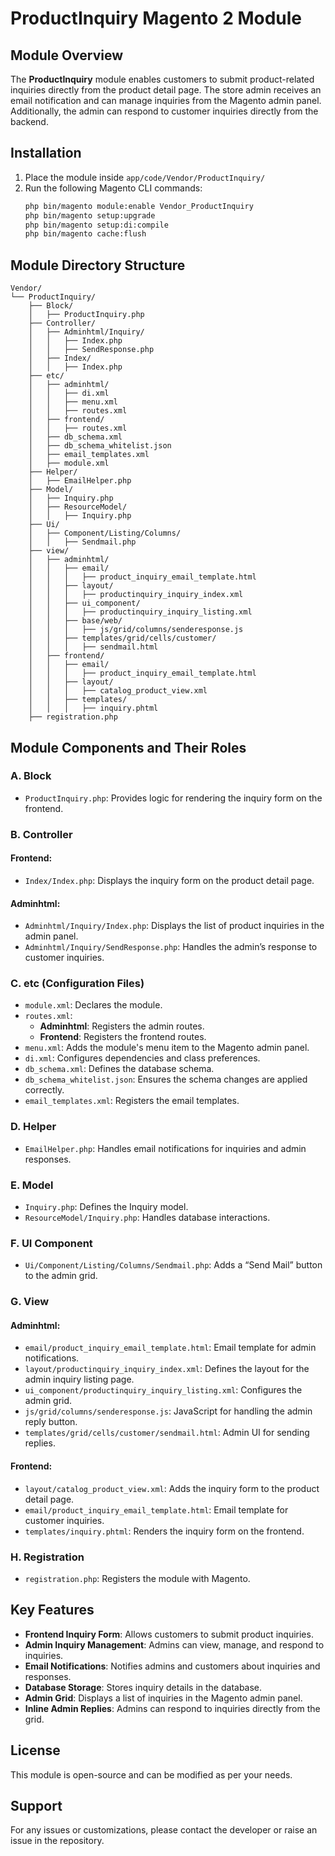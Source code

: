 # ProductInquiry Magento 2 Module

## Module Overview
The **ProductInquiry** module enables customers to submit product-related inquiries directly from the product detail page. The store admin receives an email notification and can manage inquiries from the Magento admin panel. Additionally, the admin can respond to customer inquiries directly from the backend.

## Installation
1. Place the module inside `app/code/Vendor/ProductInquiry/`
2. Run the following Magento CLI commands:
   ```sh
   php bin/magento module:enable Vendor_ProductInquiry
   php bin/magento setup:upgrade
   php bin/magento setup:di:compile
   php bin/magento cache:flush
   ```

## Module Directory Structure
```
Vendor/
└── ProductInquiry/
    ├── Block/
    │   ├── ProductInquiry.php
    ├── Controller/
    │   ├── Adminhtml/Inquiry/
    │   │   ├── Index.php
    │   │   ├── SendResponse.php
    │   ├── Index/
    │   │   ├── Index.php
    ├── etc/
    │   ├── adminhtml/
    │   │   ├── di.xml
    │   │   ├── menu.xml
    │   │   ├── routes.xml
    │   ├── frontend/
    │   │   ├── routes.xml
    │   ├── db_schema.xml
    │   ├── db_schema_whitelist.json
    │   ├── email_templates.xml
    │   ├── module.xml
    ├── Helper/
    │   ├── EmailHelper.php
    ├── Model/
    │   ├── Inquiry.php
    │   ├── ResourceModel/
    │   │   ├── Inquiry.php
    ├── Ui/
    │   ├── Component/Listing/Columns/
    │   │   ├── Sendmail.php
    ├── view/
    │   ├── adminhtml/
    │   │   ├── email/
    │   │   │   ├── product_inquiry_email_template.html
    │   │   ├── layout/
    │   │   │   ├── productinquiry_inquiry_index.xml
    │   │   ├── ui_component/
    │   │   │   ├── productinquiry_inquiry_listing.xml
    │   │   ├── base/web/
    │   │   │   ├── js/grid/columns/senderesponse.js
    │   │   ├── templates/grid/cells/customer/
    │   │   │   ├── sendmail.html
    │   ├── frontend/
    │   │   ├── email/
    │   │   │   ├── product_inquiry_email_template.html
    │   │   ├── layout/
    │   │   │   ├── catalog_product_view.xml
    │   │   ├── templates/
    │   │   │   ├── inquiry.phtml
    ├── registration.php
```

## Module Components and Their Roles

### A. Block
- `ProductInquiry.php`: Provides logic for rendering the inquiry form on the frontend.

### B. Controller
#### Frontend:
- `Index/Index.php`: Displays the inquiry form on the product detail page.
#### Adminhtml:
- `Adminhtml/Inquiry/Index.php`: Displays the list of product inquiries in the admin panel.
- `Adminhtml/Inquiry/SendResponse.php`: Handles the admin’s response to customer inquiries.

### C. etc (Configuration Files)
- `module.xml`: Declares the module.
- `routes.xml`:
  - **Adminhtml**: Registers the admin routes.
  - **Frontend**: Registers the frontend routes.
- `menu.xml`: Adds the module's menu item to the Magento admin panel.
- `di.xml`: Configures dependencies and class preferences.
- `db_schema.xml`: Defines the database schema.
- `db_schema_whitelist.json`: Ensures the schema changes are applied correctly.
- `email_templates.xml`: Registers the email templates.

### D. Helper
- `EmailHelper.php`: Handles email notifications for inquiries and admin responses.

### E. Model
- `Inquiry.php`: Defines the Inquiry model.
- `ResourceModel/Inquiry.php`: Handles database interactions.

### F. UI Component
- `Ui/Component/Listing/Columns/Sendmail.php`: Adds a “Send Mail” button to the admin grid.

### G. View
#### Adminhtml:
- `email/product_inquiry_email_template.html`: Email template for admin notifications.
- `layout/productinquiry_inquiry_index.xml`: Defines the layout for the admin inquiry listing page.
- `ui_component/productinquiry_inquiry_listing.xml`: Configures the admin grid.
- `js/grid/columns/senderesponse.js`: JavaScript for handling the admin reply button.
- `templates/grid/cells/customer/sendmail.html`: Admin UI for sending replies.
#### Frontend:
- `layout/catalog_product_view.xml`: Adds the inquiry form to the product detail page.
- `email/product_inquiry_email_template.html`: Email template for customer inquiries.
- `templates/inquiry.phtml`: Renders the inquiry form on the frontend.

### H. Registration
- `registration.php`: Registers the module with Magento.

## Key Features
- **Frontend Inquiry Form**: Allows customers to submit product inquiries.
- **Admin Inquiry Management**: Admins can view, manage, and respond to inquiries.
- **Email Notifications**: Notifies admins and customers about inquiries and responses.
- **Database Storage**: Stores inquiry details in the database.
- **Admin Grid**: Displays a list of inquiries in the Magento admin panel.
- **Inline Admin Replies**: Admins can respond to inquiries directly from the grid.

## License
This module is open-source and can be modified as per your needs.

## Support
For any issues or customizations, please contact the developer or raise an issue in the repository.

